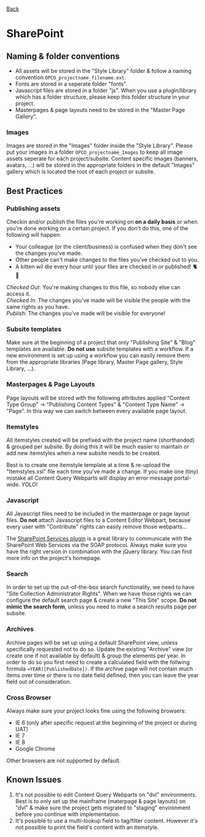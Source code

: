 [Back](https://github.com/digiti/styleguides)
# SharePoint

## Naming & folder conventions
* All assets will be stored in the "Style Library" folder & follow a naming convention ```OPCO_projectname_filename.ext```.
* Fonts are stored in a seperate folder "fonts".
* Javascript files are stored in a folder "js". When you use a plugin/library which has a folder structure, please keep this folder structure in your project.
* Masterpages & page layouts need to be stored in the "Master Page Gallery".

### Images
Images are stored in the "Images" folder inside the "Style Library". Please put your images in a folder ```OPCO_projectname_Images``` to keep all image assets seperate for each project/subsite. 
Content specific images (banners, avatars, ...) will be stored in the appropriate folders in the default "Images" gallery which is located the root of each project or subsite.

## Best Practices

### Publishing assets
Checkin and/or publish the files you're working on **on a daily basis** or when you're done working on a certain project. 
If you don't do this, one of the following will happen:
* Your colleague (or the client/business) is confused when they don't see the changes you've made.
* Other people can't make changes to the files you've checked out to you.
* A kitten wil die every hour until your files are checked in or published! :cat2: :gun:

*Checked Out*: You're making changes to this file, so nobody else can access it.  
*Checked In*: The changes you've made will be visible the people with the same rights as you have.  
*Publish*: The changes you've made will be visible for everyone!

### Subsite templates
Make sure at the beginning of a project that only "Publishing Site" & "Blog" templates are available. **Do not use** subsite templates with a workflow. If a new environment is set up using a workflow you can easily remove them from the appropriate libraries (Page library, Master Page gallery, Style Library, ...).

### Masterpages & Page Layouts
Page layouts will be stored with the following attributes applied "Content Type Group" -> "Publishing Content Types" & "Content Type Name" -> "Page". In this way we can switch between every available page layout.

### Itemstyles
All itemstyles created will be prefixed with the project name (shorthanded) & grouped per subsite. By doing this it will be much easier to maintain or add new itemstyles when a new subsite needs to be created.

Best is to create one itemstyle template at a time & re-upload the "Itemstyles.xsl" file each time you've made a change. If you make one (tiny) mistake all Content Query Webparts will display an error message portal-wide. YOLO!

### Javascript
All Javascript files need to be included in the masterpage or page layout files. **Do not** attach Javascript files to a Content Editor Webpart, because every user with "Contribute" rights can easily remove those webparts...

The [SharePoint Services plugin](http://spservices.codeplex.com/) is a great library to communicate with the SharePoint Web Services via the SOAP protocol. Always make sure you have the right version in combination with the jQuery library. You can find more info on the project's homepage.

### Search
In order to set up the out-of-the-box search functionality, we need to have "Site Collection Administrator Rights". When we have those rights we can configure the default search page & create a new "This Site" scope. **Do not mimic the search form**, unless you need to make a search results page per subsite.

### Archives
Archive pages will be set up using a default SharePoint view, unless specifically requested not to do so. 
Update the existing "Archive" view (or create one if not available by default) & group the elements per year. In order to do so you first need to create a calculated field with the follwing formula ```=YEAR([PublishedDate])```. If the archive page will not contain much items over time or there is no date field defined, then you can leave the year field out of consideration. 

### Cross Browser
Always make sure your project looks fine using the following browsers:
* IE 6 (only after specific request at the beginning of the project or during UAT)
* IE 7
* IE 8
* Google Chrome

Other browsers are not supported by default.

## Known Issues

1. It's not possible to edit Content Query Webparts on "dvl" environments. Best is to only set up the mainframe (materpage & page layouts) on "dvl" & make sure the project gets migrated to "staging" environment before you continue with implementation.
2. It's possible to use a multi-lookup field to tag/filter content. However it's not possible to print the field's content with an itemstyle.
